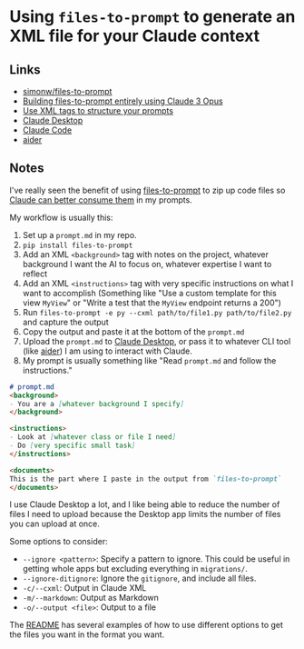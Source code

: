 # Using `files-to-prompt` to generate an XML file for your Claude context

## Links

- [simonw/files-to-prompt](https://github.com/simonw/files-to-prompt)
- [Building files-to-prompt entirely using Claude 3 Opus](https://simonwillison.net/2024/Apr/8/files-to-prompt/)
- [Use XML tags to structure your prompts](https://docs.anthropic.com/en/docs/build-with-claude/prompt-engineering/use-xml-tags)
- [Claude Desktop](https://claude.ai/download)
- [Claude Code](https://docs.anthropic.com/en/docs/agents-and-tools/claude-code/overview)
- [aider](https://aider.chat)

## Notes

I've really seen the benefit of using [files-to-prompt](https://github.com/simonw/files-to-prompt) to zip up code files so [Claude can better consume them](https://docs.anthropic.com/en/docs/build-with-claude/prompt-engineering/use-xml-tags) in my prompts.

My workflow is usually this:

1. Set up a `prompt.md` in my repo.
2. `pip install files-to-prompt`
3. Add an XML `<background>` tag with notes on the project, whatever background I want the AI to focus on, whatever expertise I want to reflect
4. Add an XML `<instructions>` tag with very specific instructions on what I want to accomplish (Something like "Use a custom template for this view `MyView`" or "Write a test that the `MyView` endpoint returns a 200")
5. Run `files-to-prompt -e py --cxml path/to/file1.py path/to/file2.py` and capture the output
6. Copy the output and paste it at the bottom of the `prompt.md`
7. Upload the `prompt.md` to [Claude Desktop](https://claude.ai/download), or pass it to whatever CLI tool (like [aider](https://aider.chat)) I am using to interact with Claude.
8. My prompt is usually something like "Read `prompt.md` and follow the instructions."

```md
# prompt.md
<background>
- You are a [whatever background I specify]
</background>

<instructions>
- Look at [whatever class or file I need]
- Do [very specific small task]
</instructions>

<documents>
This is the part where I paste in the output from `files-to-prompt`
</documents>
```

I use Claude Desktop a lot, and I like being able to reduce the number of files I need to upload because the Desktop app limits the number of files you can upload at once.

Some options to consider:

- `--ignore <pattern>`: Specify a pattern to ignore. This could be useful in getting whole apps but excluding everything in `migrations/`.
- `--ignore-ditignore`: Ignore the `gitignore`, and include all files.
- `-c/--cxml`: Output in Claude XML
- `-m/--markdown`: Output as Markdown
- `-o/--output <file>`: Output to a file

The [README](https://github.com/simonw/files-to-prompt?tab=readme-ov-file) has several examples of how to use different options to get the files you want in the format you want.
